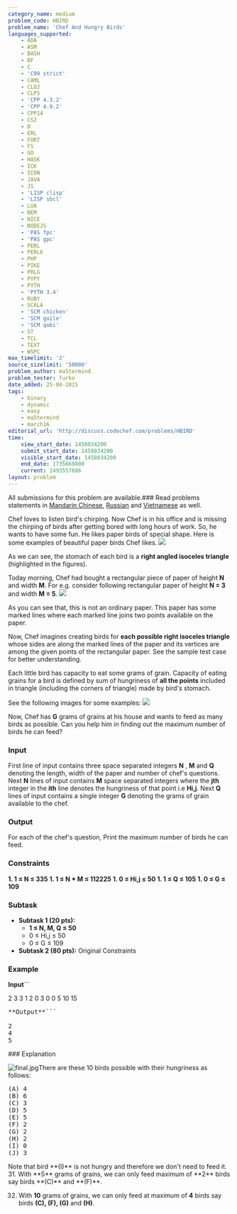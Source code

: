 ```yaml
---
category_name: medium
problem_code: HBIRD
problem_name: 'Chef And Hungry Birds'
languages_supported:
    - ADA
    - ASM
    - BASH
    - BF
    - C
    - 'C99 strict'
    - CAML
    - CLOJ
    - CLPS
    - 'CPP 4.3.2'
    - 'CPP 4.9.2'
    - CPP14
    - CS2
    - D
    - ERL
    - FORT
    - FS
    - GO
    - HASK
    - ICK
    - ICON
    - JAVA
    - JS
    - 'LISP clisp'
    - 'LISP sbcl'
    - LUA
    - NEM
    - NICE
    - NODEJS
    - 'PAS fpc'
    - 'PAS gpc'
    - PERL
    - PERL6
    - PHP
    - PIKE
    - PRLG
    - PYPY
    - PYTH
    - 'PYTH 3.4'
    - RUBY
    - SCALA
    - 'SCM chicken'
    - 'SCM guile'
    - 'SCM qobi'
    - ST
    - TCL
    - TEXT
    - WSPC
max_timelimit: '2'
source_sizelimit: '50000'
problem_author: ma5termind
problem_tester: furko
date_added: 25-04-2015
tags:
    - binary
    - dynamic
    - easy
    - ma5termind
    - march16
editorial_url: 'http://discuss.codechef.com/problems/HBIRD'
time:
    view_start_date: 1458034200
    submit_start_date: 1458034200
    visible_start_date: 1458034200
    end_date: 1735669800
    current: 1493557686
layout: problem
---
```

All submissions for this problem are available.###  Read problems statements in [Mandarin Chinese](http://www.codechef.com/download/translated/MARCH16/mandarin/HBIRD.pdf), [Russian](http://www.codechef.com/download/translated/MARCH16/russian/HBIRD.pdf) and [Vietnamese](http://www.codechef.com/download/translated/MARCH16/vietnamese/HBIRD.pdf) as well.

Chef loves to listen bird's chirping. Now Chef is in his office and is missing the chirping of birds after getting bored with long hours of work. So, he wants to have some fun. He likes paper birds of special shape. Here is some examples of beautiful paper birds Chef likes. ![](https://s3.amazonaws.com/codechef_shared/download/HBIRD2.PNG)

As we can see, the stomach of each bird is a **right angled isoceles triangle** (highlighted in the figures).

Today morning, Chef had bought a rectangular piece of paper of height **N** and width **M**. For e.g. consider following rectangular paper of height **N = 3** and width **M = 5**. ![](https://s3.amazonaws.com/codechef_shared/download/HBIRD3.png)

As you can see that, this is not an ordinary paper. This paper has some marked lines where each marked line joins two points available on the paper.

Now, Chef imagines creating birds for **each possible right isoceles triangle** whose sides are along the marked lines of the paper and its vertices are among the given points of the rectangular paper. See the sample test case for better understanding.

Each little bird has capacity to eat some grams of grain. Capacity of eating grains for a bird is defined by sum of hungriness of **all the points** included in triangle (including the corners of triangle) made by bird's stomach.

See the following images for some examples: ![](https://s3.amazonaws.com/codechef_shared/download/HBIRD1.png)

Now, Chef has **G** grams of grains at his house and wants to feed as many birds as possible. Can you help him in finding out the maximum number of birds he can feed?

### Input 

First line of input contains three space separated integers **N** , **M** and **Q** denoting the length, width of the paper and number of chef's questions. Next **N** lines of input contains **M** space separated integers where the **jth** integer in the **ith** line denotes the hungriness of that point i.e **Hi,j**. Next **Q** lines of input contains a single integer **G** denoting the grams of grain available to the chef.

### Output 

For each of the chef's question, Print the maximum number of birds he can feed.

### Constraints 

**1. 1 ≤ N ≤ 335** **1. 1 ≤ N \* M ≤ 112225** **1. 0 ≤ Hi,j ≤ 50** **1. 1 ≤ Q ≤ 105** **1. 0 ≤ G ≤ 109** 
### Subtask

- **Subtask 1 (20 pts):**
  - **1 ≤ N, M, Q ≤ 50**
  - 0 ≤ Hi,j ≤ 50
  - 0 ≤ G ≤ 109
- **Subtask 2 (80 pts):** Original Constraints

### Example

**Input**```

2 3 3
1 2 0
3 0 0
5
10
15

<pre>**Output**```

2
4
5
</pre>### Explanation

![](https://s3.amazonaws.com/hr-challenge-images/16094/1456949882-92fd6e6d3e-final.jpg "final.jpg")There are these 10 birds possible with their hungriness as follows:

<pre>
(A) 4
(B) 6
(C) 3
(D) 5
(E) 5
(F) 2 
(G) 2
(H) 2
(I) 0
(J) 3
</pre>Note that bird **(I)** is not hungry and therefore we don't need to feed it. 31. With **5** grams of grains, we can only feed maximum of **2** birds say birds **(C)** and **(F)**.
32. With **10** grams of grains, we can only feed at maximum of **4** birds say birds **(C), (F), (G)** and **(H)**.
